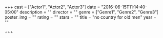 +++
cast = ["Actor1", "Actor2", "Actor3"]
date = "2016-06-15T11:14:40-05:00"
description = ""
director = ""
genre = ["Genre1", "Genre2", "Genre3"]
poster_img = ""
rating = ""
stars = ""
title = "no country for old men"
year = ""

+++


